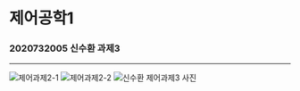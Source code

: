 # 제어공학1
### 2020732005 신수환 과제3
-------------------------------------------------------------------------------------------
![제어과제2-1](https://github.com/user-attachments/assets/58ef545c-db3e-45c8-92d3-c36172de2b9f)
![제어과제2-2](https://github.com/user-attachments/assets/5b114975-c6f9-4b39-9fe5-2d593873f894)
![신수환 제어과제3 사진](https://github.com/user-attachments/assets/9add1962-f226-4fdc-b085-5fade96cc0cf)
